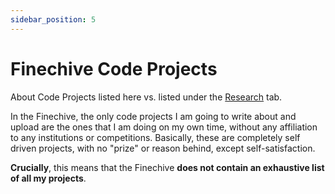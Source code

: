 ```yaml
---
sidebar_position: 5
---
```


# Finechive Code Projects

About Code Projects listed here vs. listed under the [Research](/docs/category/research) tab.

In the Finechive, the only code projects I am going to write about and upload are the ones that I am doing on my own time, without any affiliation to any institutions or competitions. Basically, these are completely self driven projects, with no "prize" or reason behind, except self-satisfaction.

**Crucially**, this means that the Finechive **does not contain an exhaustive list of all my projects**.